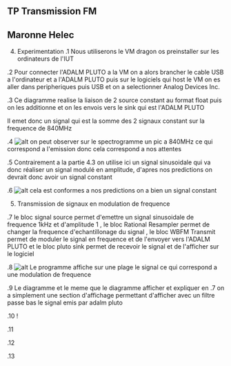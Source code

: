 ## TP Transmission FM
## Maronne Helec

4. Experimentation
.1  Nous utiliserons le VM dragon os preinstaller sur les ordinateurs de l'IUT 

.2 Pour connecter l'ADALM PLUTO a la VM on a alors brancher le cable USB a l'ordinateur et a l'ADALM PLUTO puis sur le logiciels qui host le VM on es aller dans peripheriques puis USB et on a selectionner Analog Devices Inc.

.3 Ce diagramme realise la liaison de 2 source constant au format float puis on les additionne et on les envois vers le sink qui est l'ADALM PLUTO

Il emet donc un signal qui est la somme des 2 signaux constant sur la frequence de 840MHz 

.4 
![alt](IMG_20230505_163507.jpg)
on peut observer sur le spectrogramme un pic a 840MHz ce qui correspond a l'emission donc cela correspond a nos attentes 


.5 Contrairement a la partie 4.3 on utilise ici un signal sinusoidale qui va donc réaliser un signal modulé en amplitude, d'apres nos predictions on devrait donc avoir un signal constant

.6 
![alt](IMG_0124.JPG)
cela est conformes a nos predictions on a bien un signal constant

5. Transmission de signaux en modulation de frequence 

.7 le bloc signal source permet d'emettre un signal sinusoidale de frequence 1kHz et d'amplitude 1 , le bloc Rational Resampler permet de changer la frequence d'echantillonage du signal , le bloc WBFM Transmit permet de moduler le signal en frequence et de l'envoyer vers l'ADALM PLUTO et le bloc pluto sink permet de recevoir le signal et de l'afficher sur le logiciel

.8 
![alt](5D563DF2-8F9A-4348-9152-AA0FA4B65DBC.jpg)
Le programme affiche sur une plage le signal ce qui correspond a une modulation de frequence 

.9 Le diagramme et le meme que le diagramme afficher et expliquer en .7 on a simplement une section d'affichage permettant d'afficher avec un filtre passe bas le signal emis par adalm pluto

.10 
!


.11 

.12

.13 
